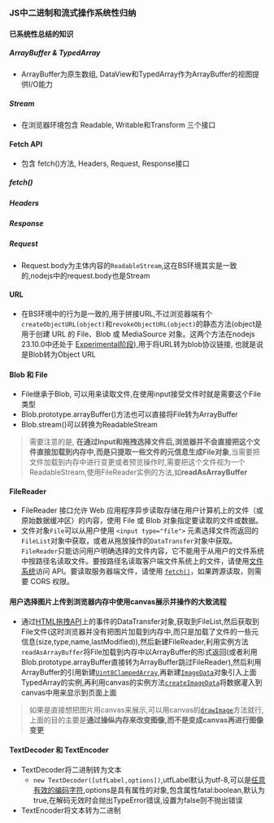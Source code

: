 ### JS中二进制和流式操作系统性归纳

#### 已系统性总结的知识

##### ArrayBuffer & TypedArray

+ ArrayBuffer为原生数组, DataView和TypedArray作为ArrayBuffer的视图提供I/O能力

##### Stream

+ 在浏览器环境包含 Readable, Writable和Transform 三个接口



#### Fetch API

+ 包含 fetch()方法, Headers, Request, Response接口

##### fetch()

##### Headers

##### Response

##### Request
+ Request.body为主体内容的`ReadableStream`,这在BS环境其实是一致的,nodejs中的request.body也是Stream

#### URL

+ 在BS环境中的行为是一致的,用于拼接URL,不过浏览器端有个`createObjectURL(object)`和`revokeObjectURL(object)`的静态方法(object是用于创建 URL 的 File、Blob 或 MediaSource 对象。这两个方法在nodejs 23.10.0中还处于 [Experimental阶段](https://nodejs.org/docs/latest/api/url.html#urlcreateobjecturlblob)),用于将URL转为blob协议链接, 也就是说是Blob转为Object URL

#### Blob 和 File
+ File继承于Blob, 可以用来读取文件,在使用input接受文件时就是需要这个File类型
+ Blob.prototype.arrayBuffer()方法也可以直接将File转为ArrayBuffer
+ Blob.stream()可以转换为ReadableStream
> 需要注意的是, **在通过Input和拖拽选择文件后,浏览器并不会直接把这个文件直接加载到内存中,而是只提取一些文件的元信息生成File对象**,当需要把文件加载到内存中进行变更或者预览操作时,需要把这个文件视为一个ReadableStream,使用FileReader实例的方法,如**readAsArrayBuffer**

#### FileReader

+ FileReader 接口允许 Web 应用程序异步读取存储在用户计算机上的文件（或原始数据缓冲区）的内容，使用 File 或 Blob 对象指定要读取的文件或数据。
+ 文件对象`File`可以从用户使用 `<input type="file">` 元素选择文件而返回的`FileList`对象中获取，或者从拖放操作的`DataTransfer`对象中获取。`FileReader`只能访问用户明确选择的文件内容，它不能用于从用户的文件系统中按路径名读取文件。要按路径名读取客户端文件系统上的文件，请使用[文件系统](https://developer.mozilla.org/zh-CN/docs/Web/API/File_System_API)访问 API。要读取服务器端文件，请使用 [`fetch()`](https://developer.mozilla.org/zh-CN/docs/Web/API/Window/fetch)，如果跨源读取，则需要 CORS 权限。


#### 用户选择图片上传到浏览器内存中使用canvas展示并操作的大致流程

+ 通过[HTML拖拽API](https://developer.mozilla.org/zh-CN/docs/Web/API/DataTransfer)上的事件的DataTransfer对象,获取到FileList,然后获取到File文件(这时浏览器并没有把图片加载到内存中,而只是加载了文件的一些元信息(size,type,name,lastModified)),然后新建FileReader,利用实例方法`readAsArrayBuffer`将File加载到内存中以ArrayBuffer的形式返回(或者利用Blob.prototype.arrayBuffer直接转为ArrayBuffer跳过FileReader),然后利用ArrayBuffer的引用新建[`Uint8ClampedArray`](https://developer.mozilla.org/zh-CN/docs/Web/JavaScript/Reference/Global_Objects/Uint8ClampedArray),再新建[`ImageData`](https://developer.mozilla.org/zh-CN/docs/Web/API/ImageData)对象引入上面TypedArray的实例,再利用canvas的实例方法[`createImageData`](https://developer.mozilla.org/zh-CN/docs/Web/API/CanvasRenderingContext2D/createImageData)将数据灌入到canvas中用来显示到页面上面

>如果是直接想把图片用canvas来展示,可以用canvas的[`drawImage`](https://developer.mozilla.org/zh-CN/docs/Web/API/CanvasRenderingContext2D/drawImage)方法就行,上面的目的主要是**通过操纵内存来改变图像,而不是变成canvas再进行图像变更**


#### TextDecoder 和 TextEncoder
+ TextDecoder将二进制转为文本
  + `new TextDecoder([utfLabel,options])`,utfLabel默认为utf-8,可以是[任意有效的编码字符](https://developer.mozilla.org/zh-CN/docs/Web/API/Encoding_API/Encodings),options是具有属性的对象,包含属性fatal:boolean,默认为true,在解码无效时会抛出TypeError错误,设置为false则不抛出错误
+ TextEncoder将文本转为二进制